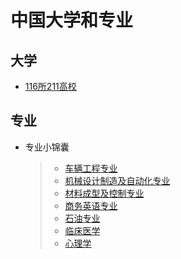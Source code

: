 # 中国大学和专业
## 大学
* [116所211高校](211-schools.ipynb)
## 专业
* 专业小锦囊
    >- [车辆工程专业](Majors/vehicle-engineering.md)
    >- [机械设计制造及自动化专业](Majors/mechanical-design.md)
    >- [材料成型及控制专业](Majors/material-forming-and-control.md)
    >- [商务英语专业](Majors/business-english.md)
    >- [石油专业](Majors/petroleum-engineering.md)
    >- [临床医学](Majors/clinical.md)  
    >- [心理学](Majors/psychics.md)

    
